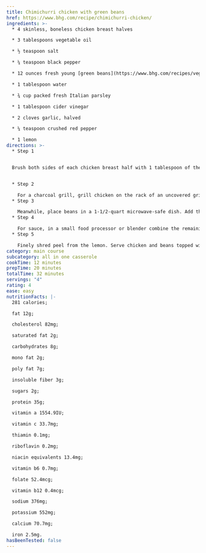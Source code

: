 ```yaml
---
title: Chimichurri chicken with green beans
href: https://www.bhg.com/recipe/chimichurri-chicken/
ingredients: >-
  * 4 skinless, boneless chicken breast halves 

  * 3 tablespoons vegetable oil 

  * ½ teaspoon salt

  * ¼ teaspoon black pepper

  * 12 ounces fresh young [green beans](https://www.bhg.com/recipes/vegetable/green-bean-side-dish-recipes/)

  * 1 tablespoon water

  * ¾ cup packed fresh Italian parsley

  * 1 tablespoon cider vinegar

  * 2 cloves garlic, halved

  * ¼ teaspoon crushed red pepper

  * 1 lemon
directions: >-
  * Step 1


  Brush both sides of each chicken breast half with 1 tablespoon of the oil; sprinkle chicken with 1/4 teaspoon of the salt and the black pepper.


  * Step 2

    For a charcoal grill, grill chicken on the rack of an uncovered grill directly over medium coals for 12 to 15 minutes or until no longer pink (170°F), turning once halfway through grilling. (For a gas grill, preheat grill. Reduce heat to medium. Place chicken on grill rack over heat. Cover and grill as directed.)
  * Step 3

    Meanwhile, place beans in a 1-1/2-quart microwave-safe dish. Add the water. Cover dish with vented plastic wrap. Microwave on 100 percent power (high) for 3 minutes; drain.
  * Step 4

    For sauce, in a small food processor or blender combine the remaining 2 tablespoons oil, the remaining 1/4 teaspoon salt, parsley, vinegar, garlic, and crushed red pepper. Cover and process until nearly smooth.
  * Step 5

    Finely shred peel from the lemon. Serve chicken and beans topped with sauce and lemon peel. Squeeze lemon juice over all
category: main course
subcategory: all in one casserole
cookTime: 12 minutes
prepTime: 20 minutes
totalTime: 32 minutes
servings: "4"
rating: 4
ease: easy
nutritionFacts: |-
  281 calories; 

  fat 12g; 

  cholesterol 82mg; 

  saturated fat 2g; 

  carbohydrates 8g; 

  mono fat 2g; 

  poly fat 7g; 

  insoluble fiber 3g; 

  sugars 2g; 

  protein 35g; 

  vitamin a 1554.9IU; 

  vitamin c 33.7mg; 

  thiamin 0.1mg; 

  riboflavin 0.2mg; 

  niacin equivalents 13.4mg; 

  vitamin b6 0.7mg; 

  folate 52.4mcg; 

  vitamin b12 0.4mcg; 

  sodium 376mg; 

  potassium 552mg; 

  calcium 70.7mg; 

  iron 2.5mg.
hasBeenTested: false
---
```

